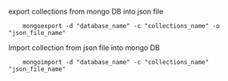 export collections from mongo DB into json file

        mongoexport -d "database_name" -c "collections_name" -o "json_file_name"
    
Import collection from json file into mongo DB

        mongoimport -d "database_name" -c "collections_name" "json_file_name"
